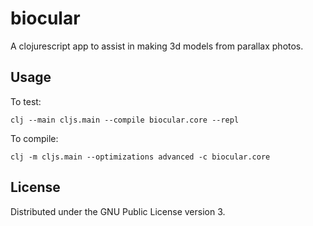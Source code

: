# biocular

A clojurescript app to assist in making 3d models from parallax photos.

## Usage

To test:

`clj --main cljs.main --compile biocular.core --repl`

To compile:

`clj -m cljs.main --optimizations advanced -c biocular.core`

## License

Distributed under the GNU Public License version 3.
